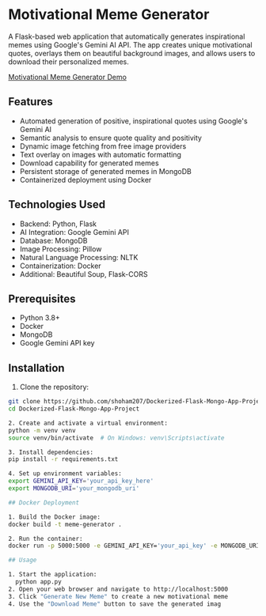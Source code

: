 # Motivational Meme Generator

A Flask-based web application that automatically generates inspirational memes using Google's Gemini AI API. The app creates unique motivational quotes, overlays them on beautiful background images, and allows users to download their personalized memes.

[Motivational Meme Generator Demo](https://drive.google.com/file/d/1fwmSzUf1_eXR_KBkEJmdykw3CKWRvQWg/view?usp=sharing)

## Features

- Automated generation of positive, inspirational quotes using Google's Gemini AI
- Semantic analysis to ensure quote quality and positivity
- Dynamic image fetching from free image providers
- Text overlay on images with automatic formatting
- Download capability for generated memes
- Persistent storage of generated memes in MongoDB
- Containerized deployment using Docker

## Technologies Used

- Backend: Python, Flask
- AI Integration: Google Gemini API
- Database: MongoDB
- Image Processing: Pillow
- Natural Language Processing: NLTK
- Containerization: Docker
- Additional: Beautiful Soup, Flask-CORS

## Prerequisites

- Python 3.8+
- Docker
- MongoDB
- Google Gemini API key

## Installation

1. Clone the repository:
  ```bash
  git clone https://github.com/shoham207/Dockerized-Flask-Mongo-App-Project
  cd Dockerized-Flask-Mongo-App-Project

2. Create and activate a virtual environment:
  python -m venv venv
  source venv/bin/activate  # On Windows: venv\Scripts\activate

3. Install dependencies:
  pip install -r requirements.txt

4. Set up environment variables:
  export GEMINI_API_KEY='your_api_key_here'
  export MONGODB_URI='your_mongodb_uri'

## Docker Deployment

1. Build the Docker image:
  docker build -t meme-generator .

2. Run the container:
  docker run -p 5000:5000 -e GEMINI_API_KEY='your_api_key' -e MONGODB_URI='your_mongodb_uri' meme-generator

## Usage

1. Start the application:
    python app.py
2. Open your web browser and navigate to http://localhost:5000
3. Click "Generate New Meme" to create a new motivational meme
4. Use the "Download Meme" button to save the generated imag
